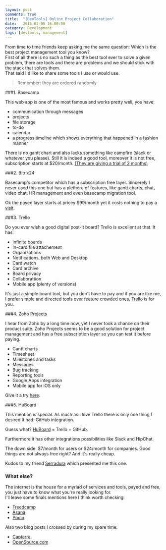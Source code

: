 ```yaml
---
layout: post
comments: true
title:  "[DevTools] Online Project Collaboration"
date:   2015-02-05 16:00:00
category: Development
tags: [devtools, management]
---
```

From time to time friends keep asking me the same question: Which is the best project management tool you know?  
First of all there is no such a thing as the best tool ever to solve a given problem, there are tools and there are problems and we should stick with the stack that solves them.  
That said I'd like to share some tools I use or would use.  

> Remember: they are ordered randomly  

###1. Basecamp

This web app is one of the most famous and works pretty well, you have:


* communication through messages
* projects
* file storage
* to-do
* calendar
* a progress timeline which shows everything that happened in a fashion manner

There is no gantt chart and also lacks something like campfire (slack or whatever you please). Still it is indeed a good tool, moreover it is not free, subscription starts at $20/month. [(They are giving a trial of 2 months)](https://basecamp.com)

###2. Bitrix24

Basecamp's competitor which has a subscription free layer. Sincerely I never used this one but has a plethora of features, like gantt charts, chat, video chat, HR management and even basecamp migration tool.

Ok the payed layer starts at pricey $99/month yet it costs nothing to pay a [visit](http://www.bitrix24.com/).

###3. Trello

Do you ever wish a good digital post-it board? Trello is excellent at that. It has:


* Infinite boards
* In-card file attachement
* Organizations
* Notifications, both Web and Desktop
* Card watch
* Card archive
* Board privacy
* Collaborattion
* Mobile app (plenty of versions)

It's just a simple board tool, but you don't have to pay and if you are like me, I prefer simple and directed tools over feature crowded ones, [Trello](https://trello.com/) is for you.

###4. Zoho Projects

I hear from Zoho by a long time now, yet I never took a chance on their product suite. Zoho Projects seems to be a good solution for project management and has a free subscription layer so you can test it before paying.  


* Gantt charts
* Timesheet
* Milestones and tasks
* Messages
* Bug tracking
* Reporting tools
* Google Apps integration
* Mobile app for iOS only

Give it a try [here](https://www.zoho.com/projects).

###5. HuBoard

This mention is special. As much as I love Trello there is only one thing I desired It had: GitHub integration.

Guess what? [HuBoard](https://huboard.com) = Trello + GitHub.

Furthermore it has other integrations possibilities like Slack and HipChat.

The down side: $7/month for users or $24/month for companies. Good things are not always free right? And it's really cheap.

Kudos to my friend [Serradura](https://github.com/serradura) which presented me this one.

### What else?

The internet is the house for a myriad of services and tools, payed and free, you just have to know what you're really looking for.  
I'll leave some finals mentions here I think worth checking:


* [Freedcamp](https://freedcamp.com/)
* [Asana](https://app.asana.com/)
* [Podio](https://podio.com/)

Also two blog posts I crossed by during my spare time:


* [Capterra](http://blog.capterra.com/free-open-source-project-management-software/)
* [OpenSource.com](http://opensource.com/business/14/1/top-project-management-tools-2014)

